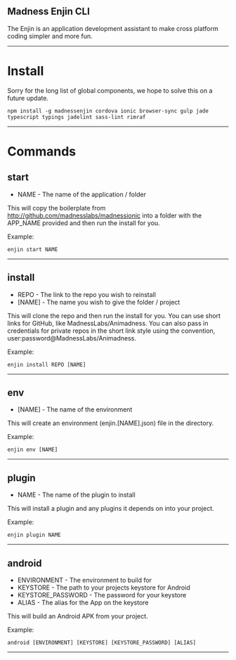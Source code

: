 ## Madness Enjin CLI

The Enjin is an application development assistant to make cross platform coding simpler and more fun.

---
# Install

Sorry for the long list of global components, we hope to solve this on a future update.

```npm install -g madnessenjin cordova ionic browser-sync gulp jade typescript typings jadelint sass-lint rimraf```

---

# Commands

## start

- NAME - The name of the application / folder

This will copy the boilerplate from http://github.com/madnesslabs/madnessionic into a folder with the APP_NAME provided and then run the install for you.

Example:

```enjin start NAME```

---
## install

- REPO - The link to the repo you wish to reinstall
- [NAME] - The name you wish to give the folder / project

This will clone the repo and then run the install for you. You can use short links for GitHub, like MadnessLabs/Animadness.  You can also pass in credentials for private repos in the short link style using the convention, user:password@MadnessLabs/Animadness.

Example:

```enjin install REPO [NAME]```

---

## env

- [NAME] - The name of the environment

This will create an environment (enjin.[NAME].json) file in the directory.

Example:

```enjin env [NAME]```

---

## plugin

- NAME - The name of the plugin to install

This will install a plugin and any plugins it depends on into your project.

Example:

```enjin plugin NAME```

---

## android

- ENVIRONMENT - The environment to build for
- KEYSTORE - The path to your projects keystore for Android
- KEYSTORE_PASSWORD - The password for your keystore
- ALIAS - The alias for the App on the keystore

This will build an Android APK from your project.

Example:

```android [ENVIRONMENT] [KEYSTORE] [KEYSTORE_PASSWORD] [ALIAS]```

---